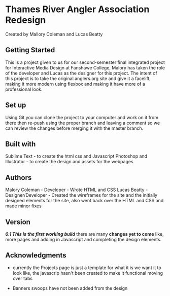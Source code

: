 # Thames River Angler Association Redesign
Created by Mallory Coleman and Lucas Beatty

## Getting Started

This is a project given to us for our second-semester final integrated project for Interactive Media Design at Fanshawe College, Malory has taken the role of the developer and Lucas as the designer for this project. The intent of this project is to take the original anglers.org site and give it a facelift, making it more modern using flexbox and making it have more of a professional look.

## Set up

Using Git you can clone the project to your computer and work on it from there then re-push using the proper branch and leaving a comment so we can review the changes before merging it with the master branch.

## Built with

Sublime Text - to create the html css and Javascript
Photoshop and Illustrator - to create the design and assets for the webpages

## Authors

Malory Coleman - Developer - Wrote HTML and CSS
Lucas Beatty - Designer/Developer - Created the wireframes for the site and the initially designed elements for the site, also went back over the HTML and CSS and made minor fixes

## Version

***0.1 This is the first working build*** there are many **changes yet to come** like, more pages and adding in Javascript and completing the design elements.

## Acknowledgments

* currently the Projects page is just a template for what it is we want it to look like, the javascrip hasn't been created to make it functional moving over tabs

* Banners swoops have not been added from the design



